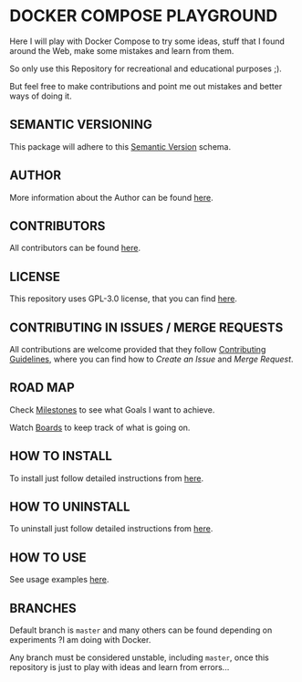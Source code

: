 # DOCKER COMPOSE PLAYGROUND

Here I will play with Docker Compose to try some ideas, stuff that I found around the Web, make some mistakes and learn from them.

So only use this Repository for recreational and educational purposes ;).

But feel free to make contributions and point me out mistakes and better ways of doing it.


## SEMANTIC VERSIONING

This package will adhere to this [Semantic Version](https://gitlab.com/exadra37-versioning/semantic-versioning) schema.


## AUTHOR

More information about the Author can be found [here](AUTHOR.md).


## CONTRIBUTORS

All contributors can be found [here](CONTRIBUTORS.md).


## LICENSE

This repository uses GPL-3.0 license, that you can find [here](LICENSE).


## CONTRIBUTING IN ISSUES / MERGE REQUESTS

All contributions are welcome provided that they follow [Contributing Guidelines](CONTRIBUTING.md), where you can find
how to _Create an Issue_ and _Merge Request_.


## ROAD MAP

Check [Milestones](https://gitlab.com/exadra37-playground/dockerfiles/milestones) to see what Goals I want to achieve.

Watch [Boards](https://gitlab.com/exadra37-playground/dockerfiles/boards) to keep track of what is going on.


## HOW TO INSTALL

To install just follow detailed instructions from [here](docs/how-to/install.md).


## HOW TO UNINSTALL

To uninstall just follow detailed instructions from [here](docs/how-to/uninstall.md).


## HOW TO USE

See usage examples [here](docs/how-to/use.md).


## BRANCHES

Default branch is `master` and many others can be found depending on experiments ?I am doing with Docker.

Any branch must be considered unstable, including `master`, once this repository is just to play with ideas and learn from errors...
